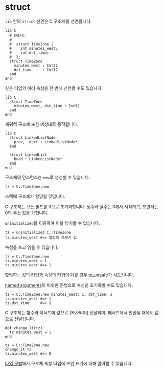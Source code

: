 # struct

`lib` 안의 `struct` 선언은 C 구조체를 선언합니다.

```crystal
lib C
  # C에서는
  #
  #  struct TimeZone {
  #    int minutes_west;
  #    int dst_time;
  #  };
  struct TimeZone
    minutes_west : Int32
    dst_time     : Int32
  end
end
```

같은 타입의 여러 속성을 한 번에 선언할 수도 있습니다.

```crystal
lib C
  struct TimeZone
    minutes_west, dst_time : Int32
  end
end
```

재귀적 구조체 또한 예상대로 동작합니다.

```crystal
lib C
  struct LinkedListNode
    prev, _next : LinkedListNode*
  end
  
  struct LinkedList
    head : LinkedListNode*
  end
end
```

구조체의 인스턴스는 `new`로 생성할 수 있습니다.

```crystal
tz = C::TimeZone.new
```

스택에 구조체가 할당될 것입니다.

C 구조체는 모든 필드를 0으로 초기화합니다. 정수와 실수는 0에서 시작하고, 포인터는 0의 주소 값을 가집니다.

`uninitialized`를 이용하여 이를 방지할 수 있습니다.

```crystal
tz = uninitialized C::TimeZone
tz.minutes_west #=> 임의의 쓰레기 값
```

속성을 쓰고 읽을 수 있습니다.

```crystal
tz = C::TimeZone.new
tz.minutes_west = 1
tz.minutes_west #=> 1
```

할당하는 값의 타입과 속성의 타입이 다를 경우 [to_unsafe](to_unsafe.html)가 시도됩니다.

[named arguments](../default_and_named_arguments.html)와 비슷한 문법으로 속성을 초기화할 수도 있습니다.

```crystal
tz = C::TimeZone.new minutes_west: 1, dst_time: 2
tz.minutes_west #=> 1
tz.dst_time     #=> 2
```

C 구조체는 함수와 메서드에 값으로 (복사되어) 전달되며, 메서드에서 반환될 때에도 값으로 전달됩니다.

```crystal
def change_it(tz)
  tz.minutes_west = 1
end

tz = C::TimeZone.new
change_it tz
tz.minutes_west #=> 0
```

[타입 문법](../type_grammar.html)에서 구조체 속성 타입에 쓰인 표기에 대해 알아볼 수 있습니다.
